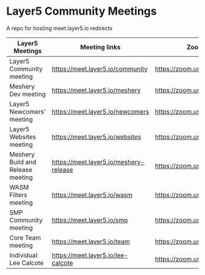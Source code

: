 # Layer5 Community Meetings

A repo for hosting meet.layer5.io redirects

| Layer5 Meetings                   | Meeting links                          | Zoom links                    |
| --------------------------------- | -------------------------------------- | ----------------------------- |
| Layer5 Community meeting          | https://meet.layer5.io/community       | https://zoom.us/j/92211493668 |
| Meshery Dev meeting               | https://meet.layer5.io/meshery         | https://zoom.us/j/94500620644 |
| Layer5 Newcomers' meeting         | https://meet.layer5.io/newcomers       | https://zoom.us/j/95863370241 |
| Layer5 Websites meeting           | https://meet.layer5.io/websites        | https://zoom.us/s/96393160667 |
| Meshery Build and Release meeting | https://meet.layer5.io/meshery-release | https://zoom.us/j/95648229301 |
| WASM Filters meeting              | https://meet.layer5.io/wasm            | https://zoom.us/j/96726290619 |
| SMP Community meeting             | https://meet.layer5.io/smp             | https://zoom.us/j/95676952262 |
| Core Team meeting                 | https://meet.layer5.io/team            | https://zoom.us/j/99107173316 |
| Individual: Lee Calcote           | https://meet.layer5.io/lee-calcote     | https://zoom.us/j/7328601910  |
